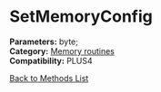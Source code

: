 # SetMemoryConfig

**Parameters:** byte;  
**Category:** [Memory routines](../categories/memory_routines.md)  
**Compatibility:** PLUS4  


[Back to Methods List](../../SUMMARY.md)
